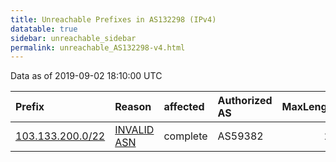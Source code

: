 ```yaml
---
title: Unreachable Prefixes in AS132298 (IPv4)
datatable: true
sidebar: unreachable_sidebar
permalink: unreachable_AS132298-v4.html
---
```


Data as of 2019-09-02 18:10:00 UTC


<div class="datatable-begin"></div>

| Prefix                                                     | Reason                                                                                                   | affected   | Authorized AS   |   MaxLength | Anchor                                       |   unreachable /24s |
|:-----------------------------------------------------------|:---------------------------------------------------------------------------------------------------------|:-----------|:----------------|------------:|:---------------------------------------------|-------------------:|
| [103.133.200.0/22](https://stat.ripe.net/103.133.200.0/22) | [INVALID ASN](https://rpki-validator.ripe.net/announcement-preview?asn=AS132298&prefix=103.133.200.0/22) | complete   | AS59382         |          24 | [APNIC](unreachable_APNIC_RPKI_Root-v4.html) |                  4 |

<div class="datatable-end"></div>